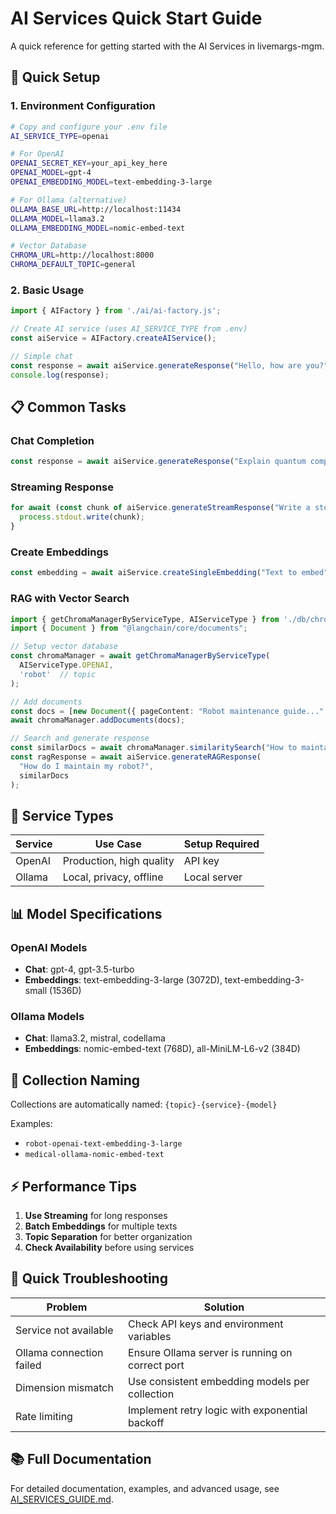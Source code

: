 # AI Services Quick Start Guide

A quick reference for getting started with the AI Services in livemargs-mgm.

## 🚀 Quick Setup

### 1. Environment Configuration

```bash
# Copy and configure your .env file
AI_SERVICE_TYPE=openai

# For OpenAI
OPENAI_SECRET_KEY=your_api_key_here
OPENAI_MODEL=gpt-4
OPENAI_EMBEDDING_MODEL=text-embedding-3-large

# For Ollama (alternative)
OLLAMA_BASE_URL=http://localhost:11434
OLLAMA_MODEL=llama3.2
OLLAMA_EMBEDDING_MODEL=nomic-embed-text

# Vector Database
CHROMA_URL=http://localhost:8000
CHROMA_DEFAULT_TOPIC=general
```

### 2. Basic Usage

```typescript
import { AIFactory } from './ai/ai-factory.js';

// Create AI service (uses AI_SERVICE_TYPE from .env)
const aiService = AIFactory.createAIService();

// Simple chat
const response = await aiService.generateResponse("Hello, how are you?");
console.log(response);
```

## 📋 Common Tasks

### Chat Completion
```typescript
const response = await aiService.generateResponse("Explain quantum computing");
```

### Streaming Response
```typescript
for await (const chunk of aiService.generateStreamResponse("Write a story")) {
  process.stdout.write(chunk);
}
```

### Create Embeddings
```typescript
const embedding = await aiService.createSingleEmbedding("Text to embed");
```

### RAG with Vector Search
```typescript
import { getChromaManagerByServiceType, AIServiceType } from './db/chroma-mgm.js';
import { Document } from "@langchain/core/documents";

// Setup vector database
const chromaManager = await getChromaManagerByServiceType(
  AIServiceType.OPENAI,
  'robot'  // topic
);

// Add documents
const docs = [new Document({ pageContent: "Robot maintenance guide..." })];
await chromaManager.addDocuments(docs);

// Search and generate response
const similarDocs = await chromaManager.similaritySearch("How to maintain robots?");
const ragResponse = await aiService.generateRAGResponse(
  "How do I maintain my robot?",
  similarDocs
);
```

## 🔧 Service Types

| Service | Use Case | Setup Required |
|---------|----------|----------------|
| OpenAI | Production, high quality | API key |
| Ollama | Local, privacy, offline | Local server |

## 📊 Model Specifications

### OpenAI Models
- **Chat**: gpt-4, gpt-3.5-turbo
- **Embeddings**: text-embedding-3-large (3072D), text-embedding-3-small (1536D)

### Ollama Models  
- **Chat**: llama3.2, mistral, codellama
- **Embeddings**: nomic-embed-text (768D), all-MiniLM-L6-v2 (384D)

## 🎯 Collection Naming

Collections are automatically named: `{topic}-{service}-{model}`

Examples:
- `robot-openai-text-embedding-3-large`
- `medical-ollama-nomic-embed-text`

## ⚡ Performance Tips

1. **Use Streaming** for long responses
2. **Batch Embeddings** for multiple texts
3. **Topic Separation** for better organization
4. **Check Availability** before using services

## 🐛 Quick Troubleshooting

| Problem | Solution |
|---------|----------|
| Service not available | Check API keys and environment variables |
| Ollama connection failed | Ensure Ollama server is running on correct port |
| Dimension mismatch | Use consistent embedding models per collection |
| Rate limiting | Implement retry logic with exponential backoff |

## 📚 Full Documentation

For detailed documentation, examples, and advanced usage, see [AI_SERVICES_GUIDE.md](./AI_SERVICES_GUIDE.md).

